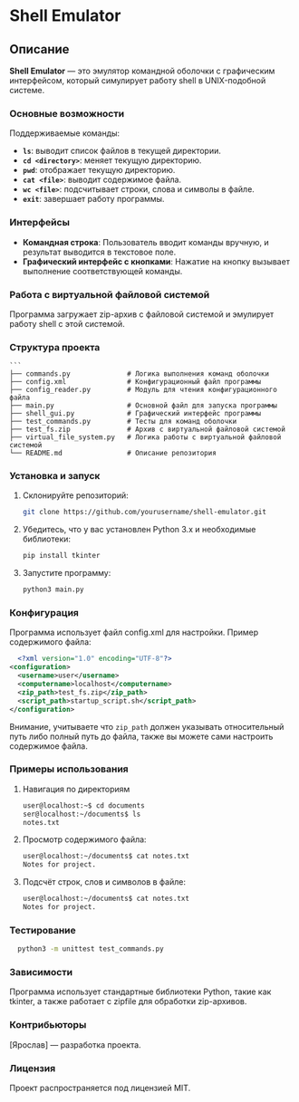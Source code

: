# Shell Emulator

## Описание

**Shell Emulator** — это эмулятор командной оболочки с графическим интерфейсом, который симулирует работу shell в UNIX-подобной системе.

### Основные возможности

Поддерживаемые команды:

- **`ls`**: выводит список файлов в текущей директории.
- **`cd <directory>`**: меняет текущую директорию.
- **`pwd`**: отображает текущую директорию.
- **`cat <file>`**: выводит содержимое файла.
- **`wc <file>`**: подсчитывает строки, слова и символы в файле.
- **`exit`**: завершает работу программы.

### Интерфейсы
- **Командная строка**: Пользователь вводит команды вручную, и результат выводится в текстовое поле.
- **Графический интерфейс с кнопками**: Нажатие на кнопку вызывает выполнение соответствующей команды.

### Работа с виртуальной файловой системой

Программа загружает zip-архив с файловой системой и эмулирует работу shell с этой системой.

### Структура проекта
    ```
    ├── commands.py              # Логика выполнения команд оболочки
    ├── config.xml               # Конфигурационный файл программы
    ├── config_reader.py         # Модуль для чтения конфигурационного файла
    ├── main.py                  # Основной файл для запуска программы
    ├── shell_gui.py             # Графический интерфейс программы
    ├── test_commands.py         # Тесты для команд оболочки
    ├── test_fs.zip              # Архив с виртуальной файловой системой
    ├── virtual_file_system.py   # Логика работы с виртуальной файловой системой
    └── README.md                # Описание репозитория

### Установка и запуск

1. Склонируйте репозиторий:
   ```bash
   git clone https://github.com/yourusername/shell-emulator.git
2. Убедитесь, что у вас установлен Python 3.x и необходимые библиотеки:
   ```bash
   pip install tkinter
3. Запустите программу:
   ```bash
   python3 main.py
### Конфигурация

Программа использует файл config.xml для настройки. Пример содержимого файла:
  ```xml
    <?xml version="1.0" encoding="UTF-8"?>
<configuration>
    <username>user</username>
    <computername>localhost</computername>
    <zip_path>test_fs.zip</zip_path>
    <script_path>startup_script.sh</script_path>
</configuration>
```
Внимание, учитываете что ```zip_path``` должен указывать относительный путь либо полный путь до файла, также вы можете сами настроить содержимое файла. 

### Примеры использования 

1. Навигация по директориям
   ```bash
   user@localhost:~$ cd documents
   ser@localhost:~/documents$ ls
   notes.txt
2. Просмотр содержимого файла:
   ```bash
   user@localhost:~/documents$ cat notes.txt
   Notes for project.
3. Подсчёт строк, слов и символов в файле:
   ```bash
   user@localhost:~/documents$ cat notes.txt
   Notes for project.
### Тестирование
  ```bash
    python3 -m unittest test_commands.py
  ```
### Зависимости
Программа использует стандартные библиотеки Python, такие как tkinter, а также работает с zipfile для обработки zip-архивов.
### Контрибьюторы
[Ярослав] — разработка проекта.
### Лицензия
Проект распространяется под лицензией MIT.
